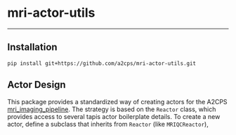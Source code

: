 # mri-actor-utils

-----

## Installation

```console
pip install git+https://github.com/a2cps/mri-actor-utils.git
```

## Actor Design

This package provides a standardized way of creating actors for the A2CPS [mri_imaging_pipeline](https://github.com/a2cps/mri_imaging_pipeline). The strategy is based on the `Reactor` class, which provides access to several tapis actor boilerplate details. To create a new actor, define a subclass that inherits from `Reactor` (like `MRIQCReactor`),
